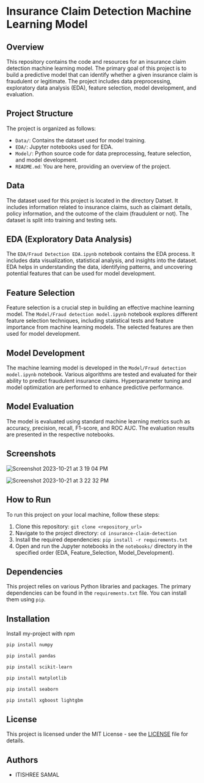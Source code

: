 # Insurance Claim Detection Machine Learning Model

## Overview

This repository contains the code and resources for an insurance claim detection machine learning model. The primary goal of this project is to build a predictive model that can identify whether a given insurance claim is fraudulent or legitimate. The project includes data preprocessing, exploratory data analysis (EDA), feature selection, model development, and evaluation.

## Project Structure

The project is organized as follows:

- `Data/`: Contains the dataset used for model training.
- `EDA/`: Jupyter notebooks used for EDA.
- `Model/`: Python source code for data preprocessing, feature selection, and model development.
- `README.md`: You are here, providing an overview of the project.

## Data

The dataset used for this project is located in the directory Datset. It includes information related to insurance claims, such as claimant details, policy information, and the outcome of the claim (fraudulent or not). The dataset is split into training and testing sets.

## EDA (Exploratory Data Analysis)

The `EDA/Fraud Detection EDA.ipynb` notebook contains the EDA process. It includes data visualization, statistical analysis, and insights into the dataset. EDA helps in understanding the data, identifying patterns, and uncovering potential features that can be used for model development.


## Feature Selection

Feature selection is a crucial step in building an effective machine learning model. The `Model/Fraud detection model.ipynb` notebook explores different feature selection techniques, including statistical tests and feature importance from machine learning models. The selected features are then used for model development.

## Model Development

The machine learning model is developed in the `Model/Fraud detection model.ipynb` notebook. Various algorithms are tested and evaluated for their ability to predict fraudulent insurance claims. Hyperparameter tuning and model optimization are performed to enhance predictive performance.

## Model Evaluation


The model is evaluated using standard machine learning metrics such as accuracy, precision, recall, F1-score, and ROC AUC. The evaluation results are presented in the respective notebooks.

## Screenshots

![Screenshot 2023-10-21 at 3 19 04 PM](https://github.com/Itishree12/Insurance-Fraud-Detection-/assets/121350293/bcc5a6cd-1099-46df-908c-e6049be5d377)

![Screenshot 2023-10-21 at 3 22 32 PM](https://github.com/Itishree12/Insurance-Fraud-Detection-/assets/121350293/ef5934d8-0a18-4ac8-95c9-e1c0cb38cfe0)


## How to Run

To run this project on your local machine, follow these steps:

1. Clone this repository: `git clone <repository_url>`
2. Navigate to the project directory: `cd insurance-claim-detection`
3. Install the required dependencies: `pip install -r requirements.txt`
4. Open and run the Jupyter notebooks in the `notebooks/` directory in the specified order (EDA, Feature_Selection, Model_Development).

## Dependencies

This project relies on various Python libraries and packages. The primary dependencies can be found in the `requirements.txt` file. You can install them using `pip`.
## Installation

Install my-project with npm

```bash
pip install numpy 
```
```bash  
pip install pandas 
```
```bash  
pip install scikit-learn  
```
```bash  
pip install matplotlib  
```
```bash  
pip install seaborn  
```
```bash  
pip install xgboost lightgbm
```

## License

This project is licensed under the MIT License - see the [LICENSE](LICENSE) file for details.

## Authors

- ITISHREE SAMAL
